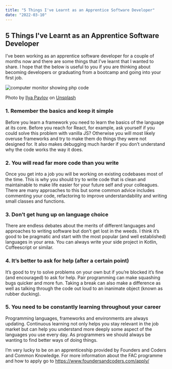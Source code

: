 ```yaml
---
title: "5 Things I've Learnt as an Apprentice Software Developer"
date: "2022-03-10"
---
```


## 5 Things I've Learnt as an Apprentice Software Developer

I’ve been working as an apprentice software developer for a couple of months now and there are some things that I’ve learnt that I wanted to share. I hope that the below is useful to you if you are thinking about becoming developers or graduating from a bootcamp and going into your first job.

![computer monitor showing php code](https://images.unsplash.com/photo-1461749280684-dccba630e2f6?ixlib=rb-1.2.1&ixid=MnwxMjA3fDB8MHxwaG90by1wYWdlfHx8fGVufDB8fHx8&auto=format&fit=crop&w=1769&q=80)

Photo by <a href="https://unsplash.com/@ilyapavlov?utm_source=unsplash&utm_medium=referral&utm_content=creditCopyText">Ilya Pavlov</a> on <a href="https://unsplash.com/s/photos/developers?utm_source=unsplash&utm_medium=referral&utm_content=creditCopyText">Unsplash</a>

### 1. Remember the basics and keep it simple

Before you learn a framework you need to learn the basics of the language at its core. Before you reach for React, for example, ask yourself if you could solve this problem with vanilla JS? Otherwise you will most likely overuse frameworks and try to make them do things they were not designed for. It also makes debugging much harder if you don’t understand why the code works the way it does.

### 2. You will read far more code than you write

Once you get into a job you will be working on existing codebases most of the time. This is why you should try to write code that is clean and maintainable to make life easier for your future self and your colleagues. There are many approaches to this but some common advice includes commenting your code, refactoring to improve understandability and writing small classes and functions.

### 3. Don’t get hung up on language choice

There are endless debates about the merits of different languages and approaches to writing software but don’t get lost in the weeds. I think it’s good to be pragmatic and start with the most popular (and well established) languages in your area. You can always write your side project in Kotlin, Coffeescript or similar.

### 4. It’s better to ask for help (after a certain point)

It’s good to try to solve problems on your own but if you’re blocked it’s fine (and encouraged) to ask for help. Pair programming can make squashing bugs quicker and more fun. Taking a break can also make a difference as well as talking through the code out loud to an inanimate object (known as rubber ducking).

### 5. You need to be constantly learning throughout your career

Programming languages, frameworks and environments are always updating. Continuous learning not only helps you stay relevant in the job market but can help you understand more deeply some aspect of the languages you use every day. As programmers we should always be wanting to find better ways of doing things.

I’m very lucky to be on an apprenticeship provided by Founders and Coders and Common Knowledge. For more information about the FAC programme and how to apply go to https://www.foundersandcoders.com/apply/

